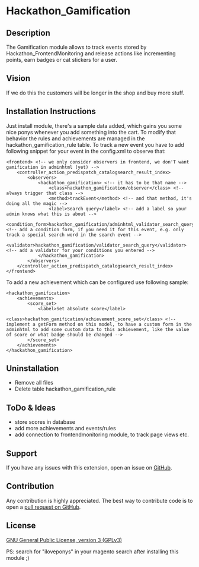 Hackathon_Gamification
=========================

Description
-----------
The Gamification module allows to track events stored by Hackathon_FrontendMonitoring and release actions like incrementing points, earn badges or cat stickers for a user.

Vision
------
If we do this the customers will be longer in the shop and buy more stuff.

Installation Instructions
-------------------------
Just install module, there's a sample data added, which gains you some nice ponys whenever you add something into the cart.
To modify that behavior the rules and achievements are managed in the hackathon_gamification_rule table.
To track a new event you have to add following snippet for your event in the config.xml to observe that:

    <frontend> <!-- we only consider observers in frontend, we don'T want gamification in adminhtml (yet) -->
        <controller_action_predispatch_catalogsearch_result_index>
            <observers>
                <hackathon_gamification> <!-- it has to be that name -->
                    <class>hackathon_gamification/observer</class> <!-- always trigger that class -->
                    <method>trackEvent</method> <!-- and that method, it's doing all the magic -->
                    <label>Search query</label> <!-- add a label so your admin knows what this is about -->
                    <condition_form>hackathon_gamification/adminhtml_validator_search_query_form</condition_form> <!-- add a condition form, if you need it for this event, e.g. only track a special search word in the search event -->
                    <validator>hackathon_gamification/validator_search_query</validator> <!-- add a validator for your conditions you entered -->
                </hackathon_gamification>
            </observers>
        </controller_action_predispatch_catalogsearch_result_index>
    </frontend>

To add a new achievement which can be configured use following sample:

    <hackathon_gamification>
        <achievements>
            <score_set>
                <label>Set absolute score</label>
                <class>hackathon_gamification/achievement_score_set</class> <!-- implement a getForm method on this model, to have a custom form in the adminhtml to add some custom data to this achievement, like the value of score or what badge should be changed -->
            </score_set>
        </achievements>
    </hackathon_gamification>

Uninstallation
--------------
- Remove all files
- Delete table hackathon_gamification_rule

ToDo & Ideas
------------
- store scores in database
- add more achievements and events/rules
- add connection to frontendmonitoring module, to track page views etc.

Support
-------
If you have any issues with this extension, open an issue on [GitHub](https://github.com/magento-hackathon/gamification/issues).

Contribution
------------
Any contribution is highly appreciated. The best way to contribute code is to open a [pull request on GitHub](https://help.github.com/articles/using-pull-requests).

License
-------
[GNU General Public License, version 3 (GPLv3)](http://opensource.org/licenses/gpl-3.0)

PS: search for "iloveponys" in your magento search after installing this module ;)